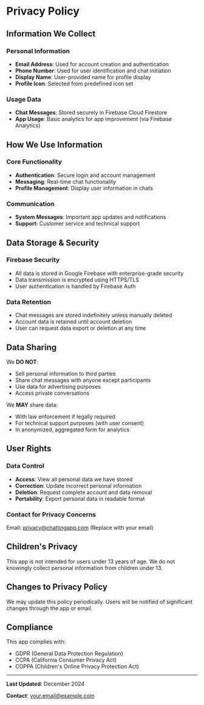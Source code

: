 # Privacy Policy

## Information We Collect

### Personal Information
- **Email Address**: Used for account creation and authentication
- **Phone Number**: Used for user identification and chat initiation
- **Display Name**: User-provided name for profile display
- **Profile Icon**: Selected from predefined icon set

### Usage Data
- **Chat Messages**: Stored securely in Firebase Cloud Firestore
- **App Usage**: Basic analytics for app improvement (via Firebase Analytics)

## How We Use Information

### Core Functionality
- **Authentication**: Secure login and account management
- **Messaging**: Real-time chat functionality
- **Profile Management**: Display user information in chats

### Communication
- **System Messages**: Important app updates and notifications
- **Support**: Customer service and technical support

## Data Storage & Security

### Firebase Security
- All data is stored in Google Firebase with enterprise-grade security
- Data transmission is encrypted using HTTPS/TLS
- User authentication is handled by Firebase Auth

### Data Retention
- Chat messages are stored indefinitely unless manually deleted
- Account data is retained until account deletion
- User can request data export or deletion at any time

## Data Sharing

We **DO NOT**:
- Sell personal information to third parties
- Share chat messages with anyone except participants
- Use data for advertising purposes
- Access private conversations

We **MAY** share data:
- With law enforcement if legally required
- For technical support purposes (with user consent)
- In anonymized, aggregated form for analytics

## User Rights

### Data Control
- **Access**: View all personal data we have stored
- **Correction**: Update incorrect personal information
- **Deletion**: Request complete account and data removal
- **Portability**: Export personal data in readable format

### Contact for Privacy Concerns
Email: privacy@chattingapp.com (Replace with your email)

## Children's Privacy

This app is not intended for users under 13 years of age. We do not knowingly collect personal information from children under 13.

## Changes to Privacy Policy

We may update this policy periodically. Users will be notified of significant changes through the app or email.

## Compliance

This app complies with:
- GDPR (General Data Protection Regulation)
- CCPA (California Consumer Privacy Act)
- COPPA (Children's Online Privacy Protection Act)

---

**Last Updated**: December 2024

**Contact**: [your.email@example.com](mailto:your.email@example.com)
